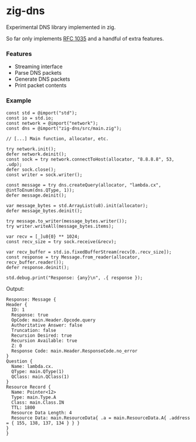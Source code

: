 # zig-dns

Experimental DNS library implemented in zig.

So far only implements [RFC 1035](https://www.rfc-editor.org/rfc/rfc1035.html) and a handful of extra features.

### Features
  * Streaming interface
  * Parse DNS packets
  * Generate DNS packets
  * Print packet contents
  
### Example

```zig
const std = @import("std");
const io = std.io;
const network = @import("network");
const dns = @import("zig-dns/src/main.zig");

// [...] Main function, allocator, etc.

try network.init();
defer network.deinit();
const sock = try network.connectToHost(allocator, "8.8.8.8", 53, .udp);
defer sock.close();
const writer = sock.writer();

const message = try dns.createQuery(allocator, "lambda.cx", @intToEnum(dns.QType, 1));
defer message.deinit();

var message_bytes = std.ArrayList(u8).init(allocator);
defer message_bytes.deinit();

try message.to_writer(message_bytes.writer());
try writer.writeAll(message_bytes.items);

var recv = [_]u8{0} ** 1024;
const recv_size = try sock.receive(&recv);

var recv_buffer = std.io.fixedBufferStream(recv[0..recv_size]);
const response = try Message.from_reader(allocator, recv_buffer.reader());
defer response.deinit();

std.debug.print("Response: {any}\n", .{ response });
```

Output:

```
Response: Message {
Header {
  ID: 1
  Response: true
  OpCode: main.Header.Opcode.query
  Authoritative Answer: false
  Truncation: false
  Recursion Desired: true
  Recursion Available: true
  Z: 0
  Response Code: main.Header.ResponseCode.no_error
}
Question {
  Name: lambda.cx.
  QType: main.QType(1)
  QClass: main.QClass(1)
}
Resource Record {
  Name: Pointer<12>
  Type: main.Type.A
  Class: main.Class.IN
  TTL: 1800
  Resource Data Length: 4
  Resource Data: main.ResourceData{ .a = main.ResourceData.A{ .address = { 155, 138, 137, 134 } } }
}
}
```
